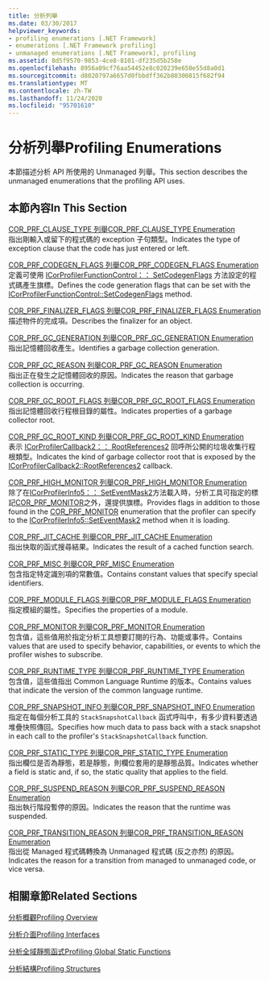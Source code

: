 ```yaml
---
title: 分析列舉
ms.date: 03/30/2017
helpviewer_keywords:
- profiling enumerations [.NET Framework]
- enumerations [.NET Framework profiling]
- unmanaged enumerations [.NET Framework], profiling
ms.assetid: 8d5f9570-9853-4ce8-8101-df235d5b258e
ms.openlocfilehash: 8956a09cf76aa54452e8c020239e650e55d8a0d1
ms.sourcegitcommit: d8020797a6657d0fbbdff362b80300815f682f94
ms.translationtype: MT
ms.contentlocale: zh-TW
ms.lasthandoff: 11/24/2020
ms.locfileid: "95701610"
---
```

# <a name="profiling-enumerations"></a><span data-ttu-id="93c0d-102">分析列舉</span><span class="sxs-lookup"><span data-stu-id="93c0d-102">Profiling Enumerations</span></span>

<span data-ttu-id="93c0d-103">本節描述分析 API 所使用的 Unmanaged 列舉。</span><span class="sxs-lookup"><span data-stu-id="93c0d-103">This section describes the unmanaged enumerations that the profiling API uses.</span></span>  
  
## <a name="in-this-section"></a><span data-ttu-id="93c0d-104">本節內容</span><span class="sxs-lookup"><span data-stu-id="93c0d-104">In This Section</span></span>  

 [<span data-ttu-id="93c0d-105">COR_PRF_CLAUSE_TYPE 列舉</span><span class="sxs-lookup"><span data-stu-id="93c0d-105">COR_PRF_CLAUSE_TYPE Enumeration</span></span>](cor-prf-clause-type-enumeration.md)  
 <span data-ttu-id="93c0d-106">指出剛輸入或留下的程式碼的 exception 子句類型。</span><span class="sxs-lookup"><span data-stu-id="93c0d-106">Indicates the type of exception clause that the code has just entered or left.</span></span>  
  
 [<span data-ttu-id="93c0d-107">COR_PRF_CODEGEN_FLAGS 列舉</span><span class="sxs-lookup"><span data-stu-id="93c0d-107">COR_PRF_CODEGEN_FLAGS Enumeration</span></span>](cor-prf-codegen-flags-enumeration.md)  
 <span data-ttu-id="93c0d-108">定義可使用 [ICorProfilerFunctionControl：： SetCodegenFlags](icorprofilerfunctioncontrol-setcodegenflags-method.md) 方法設定的程式碼產生旗標。</span><span class="sxs-lookup"><span data-stu-id="93c0d-108">Defines the code generation flags that can be set with the [ICorProfilerFunctionControl::SetCodegenFlags](icorprofilerfunctioncontrol-setcodegenflags-method.md) method.</span></span>  
  
 [<span data-ttu-id="93c0d-109">COR_PRF_FINALIZER_FLAGS 列舉</span><span class="sxs-lookup"><span data-stu-id="93c0d-109">COR_PRF_FINALIZER_FLAGS Enumeration</span></span>](cor-prf-finalizer-flags-enumeration.md)  
 <span data-ttu-id="93c0d-110">描述物件的完成項。</span><span class="sxs-lookup"><span data-stu-id="93c0d-110">Describes the finalizer for an object.</span></span>  
  
 [<span data-ttu-id="93c0d-111">COR_PRF_GC_GENERATION 列舉</span><span class="sxs-lookup"><span data-stu-id="93c0d-111">COR_PRF_GC_GENERATION Enumeration</span></span>](cor-prf-gc-generation-enumeration.md)  
 <span data-ttu-id="93c0d-112">指出記憶體回收產生。</span><span class="sxs-lookup"><span data-stu-id="93c0d-112">Identifies a garbage collection generation.</span></span>  
  
 [<span data-ttu-id="93c0d-113">COR_PRF_GC_REASON 列舉</span><span class="sxs-lookup"><span data-stu-id="93c0d-113">COR_PRF_GC_REASON Enumeration</span></span>](cor-prf-gc-reason-enumeration.md)  
 <span data-ttu-id="93c0d-114">指出正在發生之記憶體回收的原因。</span><span class="sxs-lookup"><span data-stu-id="93c0d-114">Indicates the reason that garbage collection is occurring.</span></span>  
  
 [<span data-ttu-id="93c0d-115">COR_PRF_GC_ROOT_FLAGS 列舉</span><span class="sxs-lookup"><span data-stu-id="93c0d-115">COR_PRF_GC_ROOT_FLAGS Enumeration</span></span>](cor-prf-gc-root-flags-enumeration.md)  
 <span data-ttu-id="93c0d-116">指出記憶體回收行程根目錄的屬性。</span><span class="sxs-lookup"><span data-stu-id="93c0d-116">Indicates properties of a garbage collector root.</span></span>  
  
 [<span data-ttu-id="93c0d-117">COR_PRF_GC_ROOT_KIND 列舉</span><span class="sxs-lookup"><span data-stu-id="93c0d-117">COR_PRF_GC_ROOT_KIND Enumeration</span></span>](cor-prf-gc-root-kind-enumeration.md)  
 <span data-ttu-id="93c0d-118">表示 [ICorProfilerCallback2：： RootReferences2](icorprofilercallback2-rootreferences2-method.md) 回呼所公開的垃圾收集行程根類型。</span><span class="sxs-lookup"><span data-stu-id="93c0d-118">Indicates the kind of garbage collector root that is exposed by the [ICorProfilerCallback2::RootReferences2](icorprofilercallback2-rootreferences2-method.md) callback.</span></span>  
  
 [<span data-ttu-id="93c0d-119">COR_PRF_HIGH_MONITOR 列舉</span><span class="sxs-lookup"><span data-stu-id="93c0d-119">COR_PRF_HIGH_MONITOR Enumeration</span></span>](cor-prf-high-monitor-enumeration.md)  
 <span data-ttu-id="93c0d-120">除了在[ICorProfilerInfo5：： SetEventMask2](icorprofilerinfo5-seteventmask2-method.md)方法載入時，分析工具可指定的標記[COR_PRF_MONITOR](cor-prf-monitor-enumeration.md)之外，還提供旗標。</span><span class="sxs-lookup"><span data-stu-id="93c0d-120">Provides flags in addition to those found in the [COR_PRF_MONITOR](cor-prf-monitor-enumeration.md) enumeration that the profiler can specify to the [ICorProfilerInfo5::SetEventMask2](icorprofilerinfo5-seteventmask2-method.md) method when it is loading.</span></span>  
  
 [<span data-ttu-id="93c0d-121">COR_PRF_JIT_CACHE 列舉</span><span class="sxs-lookup"><span data-stu-id="93c0d-121">COR_PRF_JIT_CACHE Enumeration</span></span>](cor-prf-jit-cache-enumeration.md)  
 <span data-ttu-id="93c0d-122">指出快取的函式搜尋結果。</span><span class="sxs-lookup"><span data-stu-id="93c0d-122">Indicates the result of a cached function search.</span></span>  
  
 [<span data-ttu-id="93c0d-123">COR_PRF_MISC 列舉</span><span class="sxs-lookup"><span data-stu-id="93c0d-123">COR_PRF_MISC Enumeration</span></span>](cor-prf-misc-enumeration.md)  
 <span data-ttu-id="93c0d-124">包含指定特定識別項的常數值。</span><span class="sxs-lookup"><span data-stu-id="93c0d-124">Contains constant values that specify special identifiers.</span></span>  
  
 [<span data-ttu-id="93c0d-125">COR_PRF_MODULE_FLAGS 列舉</span><span class="sxs-lookup"><span data-stu-id="93c0d-125">COR_PRF_MODULE_FLAGS Enumeration</span></span>](cor-prf-module-flags-enumeration.md)  
 <span data-ttu-id="93c0d-126">指定模組的屬性。</span><span class="sxs-lookup"><span data-stu-id="93c0d-126">Specifies the properties of a module.</span></span>  
  
 [<span data-ttu-id="93c0d-127">COR_PRF_MONITOR 列舉</span><span class="sxs-lookup"><span data-stu-id="93c0d-127">COR_PRF_MONITOR Enumeration</span></span>](cor-prf-monitor-enumeration.md)  
 <span data-ttu-id="93c0d-128">包含值，這些值用於指定分析工具想要訂閱的行為、功能或事件。</span><span class="sxs-lookup"><span data-stu-id="93c0d-128">Contains values that are used to specify behavior, capabilities, or events to which the profiler wishes to subscribe.</span></span>  
  
 [<span data-ttu-id="93c0d-129">COR_PRF_RUNTIME_TYPE 列舉</span><span class="sxs-lookup"><span data-stu-id="93c0d-129">COR_PRF_RUNTIME_TYPE Enumeration</span></span>](cor-prf-runtime-type-enumeration.md)  
 <span data-ttu-id="93c0d-130">包含值，這些值指出 Common Language Runtime 的版本。</span><span class="sxs-lookup"><span data-stu-id="93c0d-130">Contains values that indicate the version of the common language runtime.</span></span>  
  
 [<span data-ttu-id="93c0d-131">COR_PRF_SNAPSHOT_INFO 列舉</span><span class="sxs-lookup"><span data-stu-id="93c0d-131">COR_PRF_SNAPSHOT_INFO Enumeration</span></span>](cor-prf-snapshot-info-enumeration.md)  
 <span data-ttu-id="93c0d-132">指定在每個分析工具的 `StackSnapshotCallback` 函式呼叫中，有多少資料要透過堆疊快照傳回。</span><span class="sxs-lookup"><span data-stu-id="93c0d-132">Specifies how much data to pass back with a stack snapshot in each call to the profiler's `StackSnapshotCallback` function.</span></span>  
  
 [<span data-ttu-id="93c0d-133">COR_PRF_STATIC_TYPE 列舉</span><span class="sxs-lookup"><span data-stu-id="93c0d-133">COR_PRF_STATIC_TYPE Enumeration</span></span>](cor-prf-static-type-enumeration.md)  
 <span data-ttu-id="93c0d-134">指出欄位是否為靜態，若是靜態，則欄位套用的是靜態品質。</span><span class="sxs-lookup"><span data-stu-id="93c0d-134">Indicates whether a field is static and, if so, the static quality that applies to the field.</span></span>  
  
 [<span data-ttu-id="93c0d-135">COR_PRF_SUSPEND_REASON 列舉</span><span class="sxs-lookup"><span data-stu-id="93c0d-135">COR_PRF_SUSPEND_REASON Enumeration</span></span>](cor-prf-suspend-reason-enumeration.md)  
 <span data-ttu-id="93c0d-136">指出執行階段暫停的原因。</span><span class="sxs-lookup"><span data-stu-id="93c0d-136">Indicates the reason that the runtime was suspended.</span></span>  
  
 [<span data-ttu-id="93c0d-137">COR_PRF_TRANSITION_REASON 列舉</span><span class="sxs-lookup"><span data-stu-id="93c0d-137">COR_PRF_TRANSITION_REASON Enumeration</span></span>](cor-prf-transition-reason-enumeration.md)  
 <span data-ttu-id="93c0d-138">指出從 Managed 程式碼轉換為 Unmanaged 程式碼 (反之亦然) 的原因。</span><span class="sxs-lookup"><span data-stu-id="93c0d-138">Indicates the reason for a transition from managed to unmanaged code, or vice versa.</span></span>  
  
## <a name="related-sections"></a><span data-ttu-id="93c0d-139">相關章節</span><span class="sxs-lookup"><span data-stu-id="93c0d-139">Related Sections</span></span>  

 [<span data-ttu-id="93c0d-140">分析概觀</span><span class="sxs-lookup"><span data-stu-id="93c0d-140">Profiling Overview</span></span>](profiling-overview.md)  
  
 [<span data-ttu-id="93c0d-141">分析介面</span><span class="sxs-lookup"><span data-stu-id="93c0d-141">Profiling Interfaces</span></span>](profiling-interfaces.md)  
  
 [<span data-ttu-id="93c0d-142">分析全域靜態函式</span><span class="sxs-lookup"><span data-stu-id="93c0d-142">Profiling Global Static Functions</span></span>](profiling-global-static-functions.md)  
  
 [<span data-ttu-id="93c0d-143">分析結構</span><span class="sxs-lookup"><span data-stu-id="93c0d-143">Profiling Structures</span></span>](profiling-structures.md)
